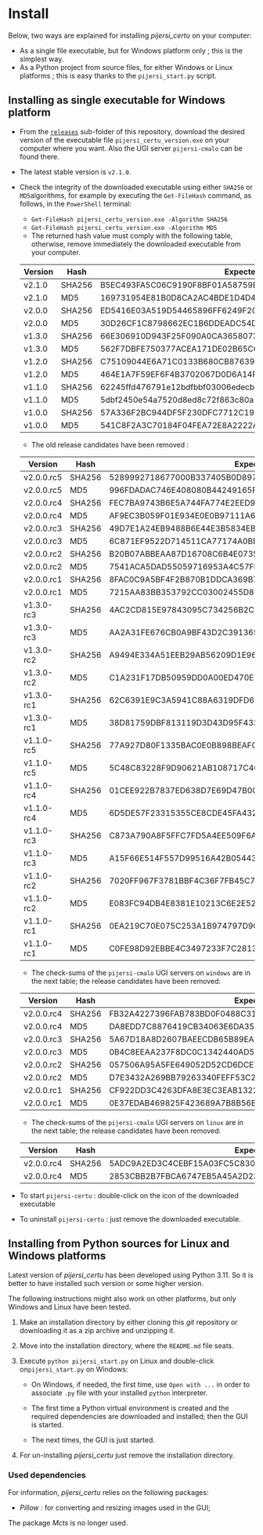 # Install

Below, two ways are explained for installing *pijersi_certu* on your computer:

- As a single file executable, but for Windows platform only ; this is the simplest way.
- As a Python project from source files, for either Windows or Linux platforms ; this is easy thanks to the `pijersi_start.py` script.

## Installing as single executable for Windows platform

- From the  [`releases`](../releases) sub-folder of this repository, download the desired version of the executable file `pijersi_certu_version.exe` on your computer where you want. Also the UGI server `pijersi-cmalo` can be found there.
- The latest stable version is `v2.1.0`.
- Check the integrity of the downloaded executable using either `SHA256` or `MD5`algorithms, for example by executing the `Get-FileHash` command, as follows, in the `PowerShell` terminal:
  - `Get-FileHash pijersi_certu_version.exe -Algorithm SHA256`
  - `Get-FileHash pijersi_certu_version.exe -Algorithm MD5`
  - The returned hash value must comply with the following table, otherwise, remove immediately the downloaded executable from your computer.

  | Version | Hash   | Expected hash value                                          |
  | ------- | ------ | ------------------------------------------------------------ |
  | v2.1.0  | SHA256 | B5EC493FA5C06C9190F8BF01A58759B49736FB7A2345714325912F205945A55E |
  | v2.1.0  | MD5    | 169731954E81B0D8CA2AC4BDE1D4D4BF                             |
  | v2.0.0  | SHA256 | ED5416E03A519D54465896FF6249F203D35E8302252CEB0E71A87D82AE244186 |
  | v2.0.0  | MD5    | 30D26CF1C8798662EC1B6DDEADC54D18                             |
  | v1.3.0  | SHA256 | 66E306910D943F25F090A0CA36580736CEA1EA6349D6A4C04F2E9A5D23447180 |
  | v1.3.0  | MD5    | 562F7DBFE750377ACEA171DE02B65C65                             |
  | v1.2.0  | SHA256 | C75109044E6A71C0133B680CB87639A1BF5022F700E8FBC4D98AB5FAC61129C8 |
  | v1.2.0  | MD5    | 464E1A7F59EF6F4B3702067D0D6A14F3                             |
  | v1.1.0  | SHA256 | 62245ffd476791e12bdfbbf03006edecbd9742a6faa2c14917eee37126e9dbd4 |
  | v1.1.0  | MD5    | 5dbf2450e54a7520d8ed8c72f863c80a                             |
  | v1.0.0  | SHA256 | 57A336F2BC944DF5F230DFC7712C198ED95013C1A2D842DC6F0EDE3FBF985B36 |
  | v1.0.0  | MD5    | 541C8F2A3C70184F04FEA72E8A2222A8                             |

  - The old release candidates have been removed :

   | Version    | Hash   | Expected hash value                                              |
   | ---------- | ------ | ---------------------------------------------------------------- |
   | v2.0.0.rc5 | SHA256 | 5289992718677000B337405B0D897C3A7A3145883FFAB8E56FC322FAF213D54B |
   | v2.0.0.rc5 | MD5    | 996FDADAC746E408080B44249165F455                                 |
   | v2.0.0.rc4 | SHA256 | FEC7BA9743B6E5A744FA774E2EED9FABBE4C5A8273A4888BDC4DAEC98468FE04 |
   | v2.0.0.rc4 | MD5    | AF9EC3B059F01E934E0E0B97111A6905                                 |
   | v2.0.0.rc3 | SHA256 | 49D7E1A24EB9488B6E44E3B5834EB26E758786DE5C5DD6F7FA1AA8E9D0F56315 |
   | v2.0.0.rc3 | MD5    | 6C871EF9522D714511CA77174A0BBB08                                 |
   | v2.0.0.rc2 | SHA256 | B20B07ABBEAA87D16708C6B4E07353B51ACDE4758871024A45F6979734422100 |
   | v2.0.0.rc2 | MD5    | 7541ACA5DAD55059716953A4C57FE929                                 |
   | v2.0.0.rc1 | SHA256 | 8FAC0C9A5BF4F2B870B1DDCA369B73AEC52714649AD07A5C4F24771A48E59C44 |
   | v2.0.0.rc1 | MD5    | 7215AA83BB353792CC03002455D865BC                                 |
   | v1.3.0-rc3 | SHA256 | 4AC2CD815E97843095C734256B2CF8C381D54F165C86E262E49C627598522E11 |
   | v1.3.0-rc3 | MD5    | AA2A31FE676CB0A9BF43D2C391365631                                 |
   | v1.3.0-rc2 | SHA256 | A9494E334A51EEB29AB56209D1E96A1BD8D50261A2273138A6EEBFA5C146FD0E |
   | v1.3.0-rc2 | MD5    | C1A231F17DB50959DD0A00ED470E7413                                 |
   | v1.3.0-rc1 | SHA256 | 62C6391E9C3A5941C88A6319DFD60ECEA69898C7DE46687C53ADBA614E55F7DE |
   | v1.3.0-rc1 | MD5    | 38D81759DBF813119D3D43D95F433C60                                 |
   | v1.1.0-rc5 | SHA256 | 77A927D80F1335BAC0E0B898BEAF015878D838A4CF0E395805C121FC65C56BA0 |
   | v1.1.0-rc5 | MD5    | 5C48C83228F9D90621AB108717C403A3                                 |
   | v1.1.0-rc4 | SHA256 | 01CEE922B7837ED638D7E69D47B0CE9DA54B4512C9D0059700AF7598B1EE1ECA |
   | v1.1.0-rc4 | MD5    | 6D5DE57F23315355CE8CDE45FA4325C5                                 |
   | v1.1.0-rc3 | SHA256 | C873A790A8F5FFC7FD5A4EE509F6A05EF9C581FBE29335E5047DECE8F7312C28 |
   | v1.1.0-rc3 | MD5    | A15F66E514F557D99516A42B05443111                                 |
   | v1.1.0-rc2 | SHA256 | 7020FF967F3781BBF4C36F7FB45C77C1721212816F6879F63EB80A82D81EAACD |
   | v1.1.0-rc2 | MD5    | E083FC94DB4E8381E10213C6E2E520FE                                 |
   | v1.1.0-rc1 | SHA256 | 0EA219C70E075C253A1B974797D9CCB92531778A7F9FFF4205BEB21F8FA45E28 |
   | v1.1.0-rc1 | MD5    | C0FE98D92EBBE4C3497233F7C281370F                                 |


  - The check-sums of the `pijersi-cmalo` UGI servers on `windows` are in the next table; the release candidates have been removed:

   | Version    | Hash   | Expected hash value                                              |
   | ---------- | ------ | ---------------------------------------------------------------- |
   | v2.0.0.rc4 | SHA256 | FB32A4227396FAB783BD0F0488C31A70B6823A82CADF35334287E43A585CBA34 |
   | v2.0.0.rc4 | MD5    | DA8EDD7C8876419CB34063E6DA35A257                                 |
   | v2.0.0.rc3 | SHA256 | 5A67D18A8D2607BAEECDB65B89EA97265A6B05CF8DBDEA6D0268E47E1B7D6470 |
   | v2.0.0.rc3 | MD5    | 0B4C8EEAA237F8DC0C1342440AD5BFEE                                 |
   | v2.0.0.rc2 | SHA256 | 057506A95A5FE649052D52CD6DCE10CDCB2F923DAC2CF3981A4EEE1A3A648114 |
   | v2.0.0.rc2 | MD5    | D7E3432A269BB79263340FEFF53C2ACA                                 |
   | v2.0.0.rc1 | SHA256 | CF922DD3C4263DFA8E3EC3EAB1322B7E19D49471671FF4E0B1FABD494E4A8350 |
   | v2.0.0.rc1 | MD5    | 0E37EDAB469825F423689A7B8B56B587                                 |

  - The check-sums of the `pijersi-cmalo` UGI servers on `linux` are in the next table; the release candidates have been removed:

   | Version    | Hash   | Expected hash value                                              |
   | ---------- | ------ | ---------------------------------------------------------------- |
   | v2.0.0.rc4 | SHA256 | 5ADC9A2ED3C4CEBF15A03FC5C830502BC044F6B629637769A9D6024B951C2B29 |
   | v2.0.0.rc4 | MD5    | 2853CBB2B7FBCA6747EB5A45A2D2339F                                 |

- To start `pijersi-certu` : double-click on the icon of the downloaded executable
- To uninstall  `pijersi-certu` : just remove the downloaded executable.

## Installing from Python sources for Linux and Windows platforms

Latest version of *pijersi_certu* has been developed using Python 3.11. So it is better to have installed such version or some higher version.

The following instructions might also work on other platforms, but only Windows and Linux have been tested.

1. Make an installation directory by either cloning this *git* repository or downloading it as a zip archive and unzipping it.

2. Move into the installation directory, where the `README.md` file seats.

3. Execute `python pijersi_start.py` on Linux and  double-click on`pijersi_start.py` on Windows:

   - On Windows, if needed, the first time, use `Open with ...` in order to associate `.py` file with your installed `python` interpreter.

   - The first time a Python virtual environment is created and the required dependencies are downloaded and installed; then the GUI is started.
   - The next times, the GUI is just started.

4. For un-installing *pijersi_certu* just remove the installation directory.


### Used dependencies

For information, *pijersi_certu* relies on the following packages:

- *Pillow* : for converting and resizing images used in the GUI;

The package *Mcts* is no longer used.

